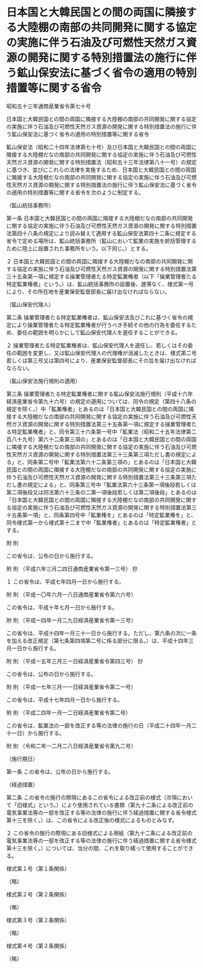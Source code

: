 # 日本国と大韓民国との間の両国に隣接する大陸棚の南部の共同開発に関する協定の実施に伴う石油及び可燃性天然ガス資源の開発に関する特別措置法の施行に伴う鉱山保安法に基づく省令の適用の特別措置等に関する省令

昭和五十三年通商産業省令第七十号

日本国と大韓民国との間の両国に隣接する大陸棚の南部の共同開発に関する協定の実施に伴う石油及び可燃性天然ガス資源の開発に関する特別措置法の施行に伴う鉱山保安法に基づく省令の適用の特別措置等に関する省令

鉱山保安法（昭和二十四年法律第七十号）及び日本国と大韓民国との間の両国に隣接する大陸棚だなの南部の共同開発に関する協定の実施に伴う石油及び可燃性天然ガス資源の開発に関する特別措置法（昭和五十三年法律第八十一号）の規定に基づき、並びにこれらの法律を実施するため、日本国と大韓民国との間の両国に隣接する大陸棚だなの南部の共同開発に関する協定の実施に伴う石油及び可燃性天然ガス資源の開発に関する特別措置法の施行に伴う鉱山保安法に基づく省令の適用の特別措置等に関する省令を次のように制定する。

（鉱山統括事務所）

第一条 日本国と大韓民国との間の両国に隣接する大陸棚だなの南部の共同開発に関する協定の実施に伴う石油及び可燃性天然ガス資源の開発に関する特別措置法第四十八条の規定により読み替えて適用する鉱山保安法第四十二条に規定する省令で定める場所は、鉱山統括事務所（鉱山において鉱業の実施を統括管理するために陸上に設置された事務所をいう。以下同じ。）とする。

２ 日本国と大韓民国との間の両国に隣接する大陸棚だなの南部の共同開発に関する協定の実施に伴う石油及び可燃性天然ガス資源の開発に関する特別措置法第三十五条第一項に規定する操業管理者たる特定鉱業権者（以下「操業管理者たる特定鉱業権者」という。）は、鉱山統括事務所の設置後、遅滞なく、様式第一号により、その所在地を産業保安監督部長に届け出なければならない。

（鉱山保安代理人）

第二条 操業管理者たる特定鉱業権者は、鉱山保安法及びこれに基づく省令の規定により操業管理者たる特定鉱業権者が行うべき手続その他の行為を委任するため、委任の範囲を明らかにして鉱山保安代理人を選任することができる。

２ 操業管理者たる特定鉱業権者は、鉱山保安代理人を選任し、若しくはその委任の範囲を変更し、又は鉱山保安代理人の代理権が消滅したときは、様式第二号若しくは第三号又は第四号により、産業保安監督部長にその旨を届け出なければならない。

（鉱山保安法施行規則の適用）

第三条 操業管理者たる特定鉱業権者に関する鉱山保安法施行規則（平成十六年経済産業省令第九十六号）の規定の適用については、同令の規定（第四十八条の規定を除く。）中「鉱業権者」とあるのは「日本国と大韓民国との間の両国に隣接する大陸棚だなの南部の共同開発に関する協定の実施に伴う石油及び可燃性天然ガス資源の開発に関する特別措置法第三十五条第一項に規定する操業管理者たる特定鉱業権者」と、同令第三十六条第一号中「鉱業法（昭和二十五年法律第二百八十九号）第六十二条第三項の」とあるのは「日本国と大韓民国との間の両国に隣接する大陸棚だなの南部の共同開発に関する協定の実施に伴う石油及び可燃性天然ガス資源の開発に関する特別措置法第三十三条第三項ただし書の規定による」と、同条第二号中「鉱業法第六十二条第三項の」とあるのは「日本国と大韓民国との間の両国に隣接する大陸棚だなの南部の共同開発に関する協定の実施に伴う石油及び可燃性天然ガス資源の開発に関する特別措置法第三十三条第三項ただし書の規定による」と、同条第三号中「鉱業法第六十三条第一項後段若しくは第二項後段又は同法第六十三条の二第一項後段若しくは第二項後段」とあるのは「日本国と大韓民国との間の両国に隣接する大陸棚だなの南部の共同開発に関する協定の実施に伴う石油及び可燃性天然ガス資源の開発に関する特別措置法第三十五条第一項」と、同条第四号中「鉱業権を」とあるのは「特定鉱業権を」と、同令様式第一から様式第十二まで中「鉱業権者」とあるのは「特定鉱業権者」とする。

附 則

この省令は、公布の日から施行する。

附 則 （平成六年三月二四日通商産業省令第一三号） 抄

１ この省令は、平成七年四月一日から施行する。

附 則 （平成一〇年六月一八日通商産業省令第六六号）

この省令は、平成十年七月一日から施行する。

附 則 （平成一四年一月二九日経済産業省令第一三号）

この省令は、平成十四年一月三十一日から施行する。ただし、第六条の次に一条を加える改正規定（第七条第四項第二号に係る部分に限る。）は、平成十四年三月一日から施行する。

附 則 （平成一五年三月三一日経済産業省令第四三号） 抄

この省令は、公布の日から施行する。

附 則 （平成一七年三月一一日経済産業省令第二一号）

この省令は、平成十七年四月一日から施行する。

附 則 （平成二四年一月一二日経済産業省令第二号）

この省令は、鉱業法の一部を改正する等の法律の施行の日（平成二十四年一月二十一日）から施行する。

附 則 （令和二年一二月二八日経済産業省令第九二号）

（施行期日）

第一条 この省令は、公布の日から施行する。

（経過措置）

第二条 この省令の施行の際現にあるこの省令による改正前の様式（次項において「旧様式」という。）により使用されている書類（第九十二条による改正前の電気事業法等の一部を改正する等の法律の施行に伴う経過措置に関する省令様式第十三を除く。）は、この省令による改正後の様式によるものとみなす。

２ この省令の施行の際現にある旧様式による用紙（第九十二条による改正前の電気事業法等の一部を改正する等の法律の施行に伴う経過措置に関する省令様式第十三を除く。）については、当分の間、これを取り繕って使用することができる。

様式第１号（第１条関係）

（略）

様式第２号（第２条関係）

（略）

様式第３号（第２条関係）

（略）

様式第４号（第２条関係）

（略）
